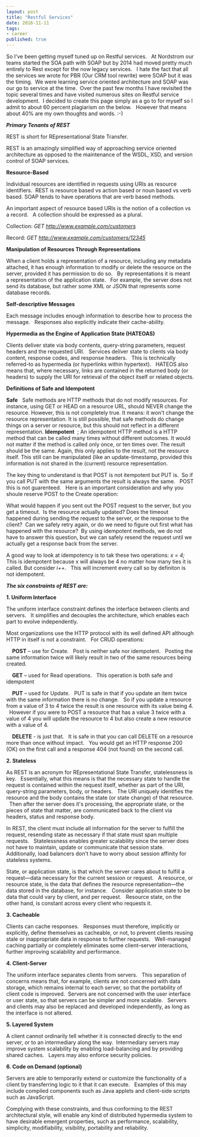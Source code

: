 ```yaml
---  
layout: post  
title: "Restful Services"  
date: 2016-11-11  
tags:  
- career  
published: true  
--- 
```

So I've been getting myself tuned up on Restful services. &nbsp;  At Nordstrom our teams started the SOA path with SOAP but by 2014 had moved pretty much entirely to Rest except for the now legacy services.  &nbsp; I hate the fact that all the services we wrote for PBR (Our CRM tool rewrite) were SOAP but it was the timing.  &nbsp;We were learning service oriented architecture and SOAP was our go to service at the time.  &nbsp;Over the past few months I have revisited the topic several times and have visited numerous sites on Restful service development.    &nbsp;I decided to create this page simply as a go to for myself so I admit to about 60 percent plagiarism on the below.  &nbsp; However that means about 40% are my own thoughts and words. :-) 

***Primary Tenants of REST***

REST is short for REpresentational State Transfer.

REST is an amazingly simplified way of approaching service oriented architecture as opposed to the maintenance of the WSDL, XSD, and version control of SOAP services. 

**Resource-Based** 

Individual resources are identified in requests using URIs as resource identifiers.  &nbsp;REST is resource based vs action based or noun based vs verb based.  SOAP tends to have operations that are verb based methods. 

An important aspect of resource based URIs is the notion of a collection vs a record.  &nbsp; A collection should be expressed as a plural.

Collection: *GET http://www.example.com/customers*

Record:     *GET http://www.example.com/customers/12345*

**Manipulation of Resources Through Representations**

When a client holds a representation of a resource, including any metadata attached, it has enough information to modify or delete the resource on the server, provided it has permission to do so.  &nbsp; By representations it is meant a representation of the application state.  &nbsp; For example, the server does not send its database, but rather some XML or JSON that represents some database records.

**Self-descriptive Messages** 

Each message includes enough information to describe how to process the message. &nbsp; Responses also explicitly indicate their cache-ability. 

**Hypermedia as the Engine of Application State (HATEOAS)** 

Clients deliver state via body contents, query-string parameters, request headers and the requested URI. &nbsp; Services deliver state to clients via body content, response codes, and response headers. &nbsp; This is technically referred-to as hypermedia (or hyperlinks within hypertext). &nbsp;  HATEOS also means that, where necessary, links are contained in the returned body (or headers) to supply the URI for retrieval of the object itself or related objects.

**Definitions of Safe and Idempotent**

**Safe** &nbsp;&nbsp;Safe methods are HTTP methods that do not modify resources. For instance, using GET or HEAD on a resource URL, should NEVER change the resource. However, this is not completely true. It means: it won't change the resource representation. It is still possible, that safe methods do change things on a server or resource, but this should not reflect in a different representation.
**Idempotent** &nbsp;;&nbsp;An idempotent HTTP method is a HTTP method that can be called many times without different outcomes. It would not matter if the method is called only once, or ten times over. The result should be the same. Again, this only applies to the result, not the resource itself. This still can be manipulated (like an update-timestamp, provided this information is not shared in the (current) resource representation.

The key thing to understand is that POST is not itempotent but PUT is.  &nbsp;So if you call PUT with the same arguments the result is always the same. &nbsp; POST this is not guarenteed. &nbsp; Here is an important consideration and why you shoule reserve POST to the Create operation: 

What would happen if you sent out the POST request to the server, but you get a timeout.&nbsp; Is the resource actually updated? Does the timeout happened during sending the request to the server, or the response to the client?&nbsp; Can we safely retry again, or do we need to figure out first what has happened with the resource?&nbsp; By using idempotent methods, we do not have to answer this question, but we can safely resend the request until we actually get a response back from the server.

A good way to look at idempotency is to tak these two operations: *x = 4;*  &nbsp;  This is idempotent because x will always be 4 no matter how many ties it is called.  But consider *i++*. &nbsp;  This will increment every call so by definiton is not idempotent.

***The six constraints of REST are:***

**1.   Uniform Interface**

The uniform interface constraint defines the interface between clients and servers. &nbsp; It simplifies and decouples the architecture, which enables each part to evolve independently. 

Most organizations use the HTTP protocol with its well defined API although HTTP in itself is not a constraint. &nbsp;  For CRUD operations: 

 &nbsp; &nbsp;  **POST** – use for Create.  &nbsp; Post is neither safe nor idempotent.  &nbsp; Posting the same information twice will likely result in two of the same resources being created. 
  
 &nbsp; &nbsp;  **GET** – used for Read operations. &nbsp;  This operation is both safe and idempotent 
  
 &nbsp; &nbsp;  **PUT** – used for Update. &nbsp;  PUT is safe in that if you update an item twice with the same information there is no change.  &nbsp; So if you update a resource from a value of 3 to 4 twice the result is one resource with its value being 4. &nbsp;  However if you were to POST a resource that has a value 3 twice with a value of 4 you will update the resource to 4 but also create a new resource with a value of 4. 
  
  &nbsp; &nbsp; **DELETE** - is just that.  &nbsp; It is safe in that you can call DELETE on a resource more than once without impact.  &nbsp; You would get an HTTP response 200 (OK) on the first call and a response 404 (not found) on the second call. 
  
**2.   Stateless**

As REST is an acronym for REpresentational State Transfer, statelessness is key. &nbsp; Essentially, what this means is that the necessary state to handle the request is contained within the request itself, whether as part of the URI, query-string parameters, body, or headers. &nbsp; The URI uniquely identifies the resource and the body contains the state (or state change) of that resource. &nbsp; Then after the server does it's processing, the appropriate state, or the pieces of state that matter, are communicated back to the client via headers, status and response body.

In REST, the client must include all information for the server to fulfill the request, resending state as necessary if that state must span multiple requests. &nbsp; Statelessness enables greater scalability since the server does not have to maintain, update or communicate that session state. &nbsp; Additionally, load balancers don't have to worry about session affinity for stateless systems. 

State, or application state, is that which the server cares about to fulfill a request—data necessary for the current session or request. &nbsp; A resource, or resource state, is the data that defines the resource representation—the data stored in the database, for instance. &nbsp; Consider application state to be data that could vary by client, and per request. &nbsp; Resource state, on the other hand, is constant across every client who requests it.

**3.   Cacheable**

Clients can cache responses. &nbsp; Responses must therefore, implicitly or explicitly, define themselves as cacheable, or not, to prevent clients reusing stale or inappropriate data in response to further requests. &nbsp; Well-managed caching partially or completely eliminates some client–server interactions, further improving scalability and performance.

**4.    Client-Server**

The uniform interface separates clients from servers. &nbsp; This separation of concerns means that, for example, clients are not concerned with data storage, which remains internal to each server, so that the portability of client code is improved.  &nbsp;Servers are not concerned with the user interface or user state, so that servers can be simpler and more scalable. &nbsp; Servers and clients may also be replaced and developed independently, as long as the interface is not altered.

**5.   Layered System** 

A client cannot ordinarily tell whether it is connected directly to the end server, or to an intermediary along the way.  &nbsp;Intermediary servers may improve system scalability by enabling load-balancing and by providing shared caches. &nbsp; Layers may also enforce security policies.

**6.  Code on Demand (optional)**

Servers are able to temporarily extend or customize the functionality of a client by transferring logic to it that it can execute. &nbsp; Examples of this may include compiled components such as Java applets and client-side scripts such as JavaScript.

Complying with these constraints, and thus conforming to the REST architectural style, will enable any kind of distributed hypermedia system to have desirable emergent properties, such as performance, scalability, simplicity, modifiability, visibility, portability and reliability. 
